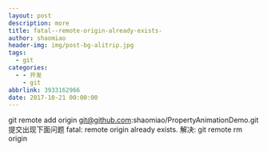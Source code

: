 ```yaml
---
layout: post
description: more
title: fatal--remote-origin-already-exists-
author: shaomiao
header-img: img/post-bg-alitrip.jpg
tags:
  - git
categories:
  - - 开发
    - git
abbrlink: 3933162966
date: 2017-10-21 00:00:00
---
```

git remote add origin git@github.com:shaomiao/PropertyAnimationDemo.git
提交出现下面问题
fatal: remote origin already exists.
解决: git remote rm origin
